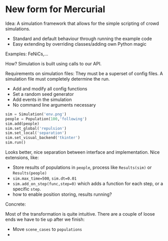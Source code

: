 # New form for Mercurial

Idea: A simulation framework that allows for the simple scripting of crowd simulations.

 - Standard and default behaviour through running the example code
 - Easy extending by overriding classes/adding own Python magic


Examples: FeNiCs,...

How? Simulation is built using calls to our API.

Requirements on simulation files: They must be a superset of config files. A simulation file must completely determine the run.

- Add and modify all config functions
- Set a random seed generator
- Add events in the simulation
- No command line arguments necessary

```python
sim = Simulation('env.png')
people = Population(100,'following')
sim.add(people)
sim.set_global('repulsion')
sim.set_local('separation')
sim.set_visual_backend('tkinter')
sim.run()
```

Looks better, nice separation between interface and implementation.
Nice extensions, like:
 - Store results of populations in `people`, process like `Results(sim)` or `Results(people)`
 - `sim.max_time=500`, `sim.dt=0.01`
 - `sim.add_on_step(func,step=0)` which adds a function for each step, or a specific `step`.
 - how to enable position storing, results running?

 Concrete:

 Most of the transformation is quite intuitive. There are a couple of loose ends we have to tie up after we finish:
- Move `scene_cases` to `populations`
-
